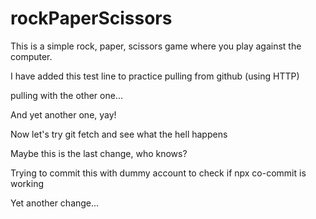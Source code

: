 # rockPaperScissors
This is a simple rock, paper, scissors game where you play against the computer. 

I have added this test line to practice pulling from github (using HTTP)

pulling with the other one...

And yet another one, yay!

Now let's try git fetch and see what the hell happens

Maybe this is the last change, who knows?

Trying to commit this with dummy account to check if npx co-commit is working

Yet another change...
